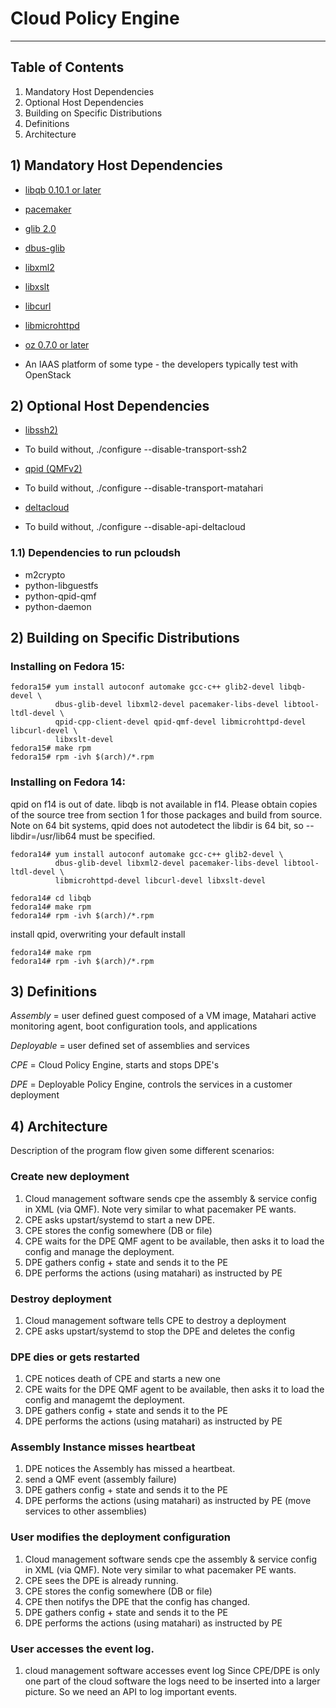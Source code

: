 # Cloud Policy Engine

-------------------------------------------------------------------------------

## Table of Contents

1. Mandatory Host Dependencies
2. Optional Host Dependencies
3. Building on Specific Distributions
4. Definitions
5. Architecture


## 1) Mandatory Host Dependencies

* [libqb 0.10.1 or later](https://github.com/asalkeld/libqb)

* [pacemaker](http://www.clusterlabs.org/)

* [glib 2.0](http://www.gtk.org/)

* [dbus-glib](http://www.freedesktop.org/wiki/Software/dbus)

* [libxml2](http://xmlsoft.org/)

* [libxslt](http://xmlsoft.org/XSLT/)

* [libcurl](http://curl.haxx.se/)

* [libmicrohttpd](http://www.gnu.org/software/libmicrohttpd/)

* [oz 0.7.0 or later](http://www.aeolusproject.org/oz.html)

* An IAAS platform of some type - the developers typically test with OpenStack

## 2) Optional Host Dependencies

* [libssh2)](http://www.libssh2.org/)

 - To build without, ./configure --disable-transport-ssh2

* [qpid (QMFv2)](http://qpid.apache.org/)

 - To build without, ./configure --disable-transport-matahari

* [deltacloud](http://deltalcloud.apache.org/)

 - To build without, ./configure --disable-api-deltacloud

### 1.1) Dependencies to run pcloudsh

* m2crypto
* python-libguestfs
* python-qpid-qmf
* python-daemon

## 2) Building on Specific Distributions

### Installing on Fedora 15:

    fedora15# yum install autoconf automake gcc-c++ glib2-devel libqb-devel \
              dbus-glib-devel libxml2-devel pacemaker-libs-devel libtool-ltdl-devel \
              qpid-cpp-client-devel qpid-qmf-devel libmicrohttpd-devel libcurl-devel \
              libxslt-devel
    fedora15# make rpm
    fedora15# rpm -ivh $(arch)/*.rpm

### Installing on Fedora 14:

qpid on f14 is out of date.  libqb is not available in f14.  Please obtain
copies of the source tree from section 1 for those packages and build from
source.  Note on 64 bit systems, qpid does not autodetect the libdir is
64 bit, so --libdir=/usr/lib64 must be specified.

    fedora14# yum install autoconf automake gcc-c++ glib2-devel \
              dbus-glib-devel libxml2-devel pacemaker-libs-devel libtool-ltdl-devel \
              libmicrohttpd-devel libcurl-devel libxslt-devel

    fedora14# cd libqb
    fedora14# make rpm
    fedora14# rpm -ivh $(arch)/*.rpm

install qpid, overwriting your default install

    fedora14# make rpm
    fedora14# rpm -ivh $(arch)/*.rpm

## 3) Definitions

_Assembly_ = user defined guest composed of a VM image, Matahari active
             monitoring agent, boot configuration tools, and applications

_Deployable_ = user defined set of assemblies and services

_CPE_ = Cloud Policy Engine, starts and stops DPE's

_DPE_ = Deployable Policy Engine, controls the services in a customer deployment

## 4) Architecture

Description of the program flow given some different scenarios:

### Create new deployment

1. Cloud management software sends cpe the assembly & service config
   in XML (via QMF). Note very similar to what pacemaker PE wants.
2. CPE asks upstart/systemd to start a new DPE.
3. CPE stores the config somewhere (DB or file)
4. CPE waits for the DPE QMF agent to be available, then asks it to
   load the config and manage the deployment.
5. DPE gathers config + state and sends it to the PE
6. DPE performs the actions (using matahari) as instructed by PE


### Destroy deployment

1. Cloud management software tells CPE to destroy a deployment
2. CPE asks upstart/systemd to stop the DPE and deletes the config


### DPE dies or gets restarted

1. CPE notices death of CPE and starts a new one
2. CPE waits for the DPE QMF agent to be available, then asks it to
   load the config and managemt the deployment.
3. DPE gathers config + state and sends it to the PE
4. DPE performs the actions (using matahari) as instructed by PE


### Assembly Instance misses heartbeat

1. DPE notices the Assembly has missed a heartbeat.
2. send a QMF event (assembly failure)
3. DPE gathers config + state and sends it to the PE
4. DPE performs the actions (using matahari) as instructed by PE
   (move services to other assemblies)


### User modifies the deployment configuration

1. Cloud management software sends cpe the assembly & service config
   in XML (via QMF). Note very similar to what pacemaker PE wants.
2. CPE sees the DPE is already running.
3. CPE stores the config somewhere (DB or file)
4. CPE then notifys the DPE that the config has changed.
5. DPE gathers config + state and sends it to the PE
6. DPE performs the actions (using matahari) as instructed by PE


### User accesses the event log.

1. cloud management software accesses event log
   Since CPE/DPE is only one part of the cloud software the logs
   need to be inserted into a larger picture.
   So we need an API to log important events.

